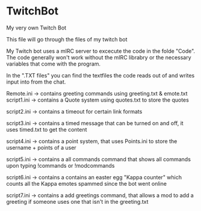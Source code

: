 # TwitchBot
My very own Twitch Bot

This file will go through the files of my twitch bot

My Twitch bot uses a mIRC server to excecute the code in the folde "Code".
The code generally won't work without the mIRC librabry or the necessary variables that come with the program.

In the ".TXT files" you can find the textfiles the code reads out of and writes input into from the chat. 

Remote.ini -> contains greeting commands using greeting.txt & emote.txt
script1.ini -> contains a Quote system using quotes.txt to store the quotes

script2.ini -> contains a timeout for certain link formats

script3.ini -> contains a timed message that can be turned on and off, it uses timed.txt to get the content

script4.ini -> contains a point system, that uses Points.ini to store the username + points of a user

script5.ini -> contains a all commands command that shows all commands upon typing !commands or !modcommands

script6.ini -> contains a contains an easter egg "Kappa counter" which counts all the Kappa emotes spammed since the bot went online

script7.ini -> contains a add greetings command, that allows a mod to add a greeting if someone uses one that isn't in the greeting.txt